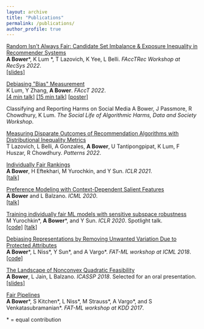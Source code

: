 ```yaml
---
layout: archive
title: "Publications"
permalink: /publications/
author_profile: true
---
```

[Random Isn't Always Fair: Candidate Set Imbalance & Exposure Inequality in Recommender Systems](https://arxiv.org/abs/2209.05000)\
**A Bower**\*, K Lum \*, T Lazovich, K Yee, L Belli. *FAccTRec Workshop at RecSys 2022*.\
[[slides]](https://facctrec.github.io/facctrec2022/program/slide-bower.pdf)

[Debiasing "Bias" Measurement](https://facctconference.org/static/pdfs_2022/facct22-32.pdf)\
K Lum, Y Zhang, **A Bower**. *FAccT 2022*.  
[[4 min talk]](https://www.youtube.com/watch?v=4fTOPbdUiQ0) [[15 min talk]](https://www.youtube.com/watch?v=kyWyp-d0r94) [[poster]](https://drive.google.com/file/d/1ASNkdRiVFZbCQrTWp1wEH29tMJxBLRg3/view)

Classifying and Reporting Harms on Social Media
A Bower, J Passmore, R Chowdhury, K Lum. *The Social Life of Algorithmic Harms, Data and Society Workshop*.

[Measuring Disparate Outcomes of Recommendation Algorithms with Distributional Inequality Metrics](https://www.sciencedirect.com/science/article/pii/S2666389922001799)\
T Lazovich, L Belli, A Gonzales, **A Bower**, U Tantipongpipat, K Lum, F Huszar, R Chowdhury. *Patterns 2022*.  

[Individually Fair Rankings](https://openreview.net/forum?id=71zCSP_HuBN)\
**A Bower**, H Eftekhari, M Yurochkin, and Y Sun. *ICLR 2021*.  
[[talk]](https://iclr.cc/virtual/2021/poster/2627)

[Preference Modeling with Context-Dependent Salient Features](https://arxiv.org/abs/2002.09615)  
**A Bower** and L Balzano. *ICML 2020*.  
[[talk]](https://icml.cc/virtual/2020/poster/6525)

[Training individually fair ML models with sensitive subspace robustness](https://arxiv.org/abs/1907.00020)  
M Yurochkin\*, **A Bower**\*, and Y Sun.  *ICLR 2020*. Spotlight talk.  
[[code]](https://github.com/IBM/sensitive-subspace-robustness) [[talk]](https://www.youtube.com/watch?v=zyfPO9bcIXI)

[Debiasing Representations by Removing Unwanted Variation Due to Protected Attributes](https://arxiv.org/pdf/1807.00461.pdf)  
**A Bower**\*, L Niss\*, Y Sun\*, and A Vargo\*.  *FAT-ML workshop at ICML 2018*.  
[[code]](https://github.com/Amandarg/debias)

[The Landscape of Nonconvex Quadratic Feasibility](https://ieeexplore.ieee.org/document/8461868)  
**A Bower**, L Jain, L Balzano. *ICASSP 2018*. Selected for an oral presentation.  
[[slides]](https://sigport.org/documents/landscape-non-convex-quadratic-feasibility)

[Fair Pipelines](https://arxiv.org/pdf/1707.00391.pdf)  
**A Bower**\*, S Kitchen\*, L Niss\*, M Strauss\*, A Vargo\*, and S Venkatasubramanian\*. *FAT-ML workshop at KDD 2017*.

\* = equal contribution

